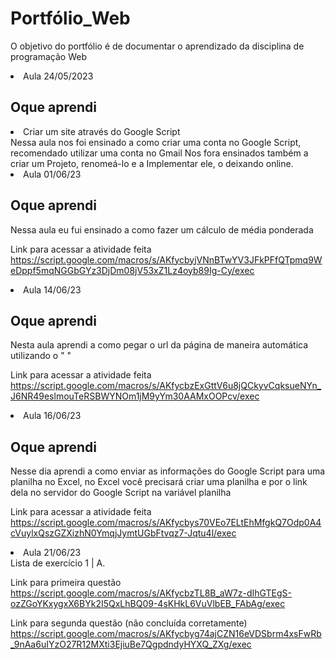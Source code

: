 # Portfólio_Web
O objetivo do portfólio é de documentar o aprendizado da disciplina de programação Web

<li> Aula 24/05/2023 </li>
<h2> Oque aprendi </h2>

<li> Criar um site através do Google Script </li>
 Nessa aula nos foi ensinado a como criar uma conta no Google Script, recomendado utilizar uma conta no Gmail
 Nos fora ensinados também a criar um Projeto, renomeá-lo e a Implementar ele, o deixando online.

<li> Aula 01/06/23</li>
<h2> Oque aprendi </h2>
 Nessa aula eu fui ensinado a como fazer um cálculo de média ponderada

 Link para acessar a atividade feita 
 https://script.google.com/macros/s/AKfycbyjVNnBTwYV3JFkPFfQTpmq9WeDppf5mqNGGbGYz3DjDm08jV53xZ1Lz4oyb89Ig-Cy/exec

 <li> Aula 14/06/23</li>
 <h2> Oque aprendi </h2>
 Nesta aula aprendi a como pegar o url da página de maneira automática utilizando o " <? var url = getUrl() ?> "

 Link para acessar a atividade feita
 https://script.google.com/macros/s/AKfycbzExGttV6u8jQCkyvCqksueNYn_J6NR49eslmouTeRSBWYNOm1jM9yYm30AAMxOOPcv/exec

 <li> Aula 16/06/23</li>
 <h2> Oque aprendi </h2>
 Nesse dia aprendi a como enviar as informações do Google Script para uma planilha no Excel, no Excel você precisará criar uma planilha
 e por o link dela no servidor do Google Script na variável planilha

 Link para acessar a atividade feita
 https://script.google.com/macros/s/AKfycbys70VEo7ELtEhMfgkQ7Odp0A4cVuylxQszGZXizhN0YmqjJymtUGbFtvqz7-Jqtu4l/exec

 <li> Aula 21/06/23</li>
 Lista de exercício 1 | A.

 Link para primeira questão
 https://script.google.com/macros/s/AKfycbzTL8B_aW7z-dIhGTEgS-ozZGoYKxygxX6BYk2I5QxLhBQ09-4sKHkL6VuVlbEB_FAbAg/exec

 Link para segunda questão (não concluída corretamente)
 https://script.google.com/macros/s/AKfycbyg74ajCZN16eVDSbrm4xsFwRb_9nAa6uIYzO27R12MXti3EjiuBe7QgpdndyHYXQ_ZXg/exec



 
